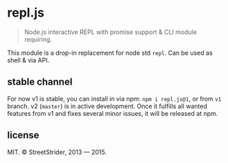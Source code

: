 # repl.js
> Node.js interactive REPL with promise support & CLI module requiring.

This module is a drop-in replacement for node std `repl`. Can be used as shell & via API.

## stable channel
For now v1 is stable, you can install in via npm: `npm i repl.js@1`, or from `v1` branch.
v2 (`master`) is in active development. Once it fulfills all wanted features from v1 and fixes several minor issues, it will be released at npm.

## license
MIT.
© StreetStrider, 2013 — 2015.

